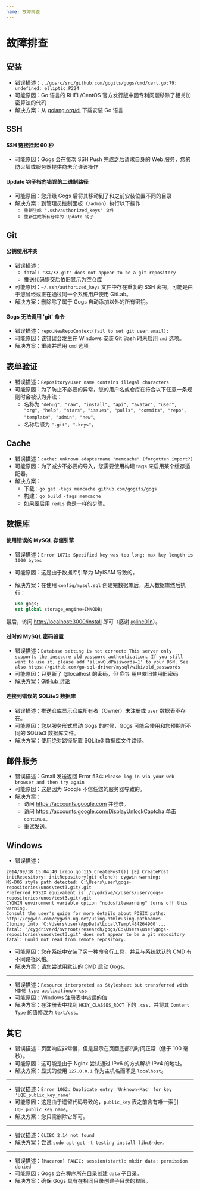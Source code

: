 ```yaml
---
name: 故障排查
---
```


# 故障排查

## 安装

- 错误描述：`../gosrc/src/github.com/gogits/gogs/cmd/cert.go:79: undefined: elliptic.P224`
- 可能原因：Go 语言的 RHEL/CentOS 官方发行版中因专利问题移除了相关加密算法的代码
- 解决方案：从 [golang.org/dl](http://golang.org/dl) 下载安装 Go 语言

## SSH

#### SSH 链接挂起 60 秒

- 可能原因：Gogs 会在每次 SSH Push 完成之后请求自身的 Web 服务，您的防火墙或服务器提供商未允许该操作

#### Update 钩子指向错误的二进制路径

- 可能原因：您升级 Gogs 后将其移动到了和之前安装位置不同的目录
- 解决方案：到管理员控制面板（`/admin`）执行以下操作：
	- `重新生成 '.ssh/authorized_keys' 文件`
	- `重新生成所有仓库的 Update 钩子`

## Git

#### 公钥使用冲突

- 错误描述：
	- `fatal: 'XX/XX.git' does not appear to be a git repository`
	- 推送代码提交后依旧显示为空仓库
- 可能原因：`~/.ssh/authorized_keys` 文件中存在重复的 SSH 密钥，可能是由于您曾经或正在通过同一个系统用户使用 GitLab。
- 解决方案：删除除了属于 Gogs 自动添加以外的所有密钥。

#### Gogs 无法调用 'git' 命令

- 错误描述：`repo.NewRepoContext(fail to set git user.email):`
- 可能原因：该错误会发生在 Windows 安装 Git Bash 时未启用 `cmd` 选项。
- 解决方案：重装并启用 `cmd` 选项。

## 表单验证

- 错误描述：`Repository/User name contains illegal characters`
- 可能原因：为了防止不必要的异常，您的用户名或仓库在符合以下任意一条规则时会被认为非法：
	- 名称为 `"debug", "raw", "install", "api", "avatar", "user", "org", "help", "stars", "issues", "pulls", "commits", "repo", "template", "admin", "new"`。
	- 名称后缀为 `".git", ".keys"`。

## Cache

- 错误描述：`cache: unknown adaptername "memcache" (forgotten import?)`
- 可能原因：为了减少不必要的导入，您需要使用构建 tags 来启用某个缓存适配器。
- 解决方案：
	- 下载：`go get -tags memcache github.com/gogits/gogs`
	- 构建：`go build -tags memcache`
	- 如果要启用 `redis` 也是一样的步骤。

## 数据库

#### 使用错误的 MySQL 存储引擎

- 错误描述：`Error 1071: Specified key was too long; max key length is 1000 bytes`
- 可能原因：这是由于数据库引擎为 MyISAM 导致的。
- 解决方案：在使用 `config/mysql.sql` 创建完数据库后，进入数据库然后执行：

	```sql
	use gogs;
	set global storage_engine=INNODB;
	```

最后，访问 [http://localhost:3000/install](http://localhost:3000/install) 即可（感谢 [@linc01n](https://github.com/linc01n)）。

#### 过时的 MySQL 密码设置

- 错误描述：`Database setting is not correct: This server only supports the insecure old password authentication. If you still want to use it, please add 'allowOldPasswords=1' to your DSN. See also https://github.com/go-sql-driver/mysql/wiki/old_passwords`
- 可能原因：只更新了 @localhost 的密码，但 @% 用户依旧使用旧密码
- 解决方案：[GitHub 讨论](https://github.com/gogits/gogs/issues/385#issuecomment-54357073)

#### 连接到错误的 SQLite3 数据库

- 错误描述：推送仓库显示仓库所有者（Owner）未注册或 `user` 数据表不存在。
- 可能原因：您以服务形式启动 Gogs 的时候，Gogs 可能会使用和您预期所不同的 SQLite3 数据库文件。
- 解决方案：使用绝对路径配置 SQLite3 数据库文件路径。

## 邮件服务

- 错误描述：Gmail 发送返回 Error 534: `Please log in via your web browser and then try again`
- 可能原因：这是因为 Google 不信任您的服务器导致的。
- 解决方案：
	- 访问 https://accounts.google.com 并登录。
	- 访问 https://accounts.google.com/DisplayUnlockCaptcha 单击 `continue`。
	- 重试发送。

## Windows

- 错误描述：

```
2014/09/18 15:04:40 [repo.go:115 CreatePost()] [E] CreatePost: initRepository: initRepository(git clone): cygwin warning:
MS-DOS style path detected: C:\Users\user\gogs-repositories\unos\test3.git/.git
Preferred POSIX equivalent is: /cygdrive/c/Users/user/gogs-repositories/unos/test3.git/.git
CYGWIN environment variable option "nodosfilewarning" turns off this warning.
Consult the user's guide for more details about POSIX paths:
http://cygwin.com/cygwin-ug-net/using.html#using-pathnames
Cloning into 'C:\Users\user\AppData\Local\Temp\484264900'...
fatal: '/cygdrive/d/svnroot/research/gogs/C:\Users\user\gogs-repositories\unos\test3.git' does not appear to be a git repository
fatal: Could not read from remote repository.
```

- 可能原因：您在系统中安装了另一种命令行工具，并且与系统默认的 CMD 有不同路径风格。
- 解决方案：请您尝试用默认的 CMD 启动 Gogs。

-----

- 错误描述：`Resource interpreted as Stylesheet but transferred with MIME type application/x-css`
- 可能原因：Windows 注册表中错误的值
- 解决方案：在注册表中找到 `HKEY_CLASSES_ROOT` 下的 `.css`，并将其 `Content Type` 的值修改为 `text/css`。

## 其它

- 错误描述：页面响应非常慢，但是显示在页面底部的时间正常（低于 100 毫秒）。
- 可能原因：这可能是由于 Nginx 尝试通过 IPv6 的方式解析 IPv4 的地址。
- 解决方案：显式的使用 `127.0.0.1` 作为主机名而不是 `localhost`。

-----

- 错误描述：`Error 1062: Duplicate entry 'Unknown-Mac' for key 'UQE_public_key_name'`
- 可能原因：这是由于遗留代码导致的，`public_key` 表之前含有唯一索引 `UQE_public_key_name`。
- 解决方案：您只需删除它即可。

-----

- 错误描述：`GLIBC_2.14 not found`
- 解决方案：尝试 `sudo apt-get -t testing install libc6-dev`。

-----

- 错误描述：`[Macaron] PANIC: session(start): mkdir data: permission denied`
- 可能原因：Gogs 会在程序所在目录创建 `data` 子目录。
- 解决方案：确保 Gogs 具有在相同目录创建子目录的权限。
